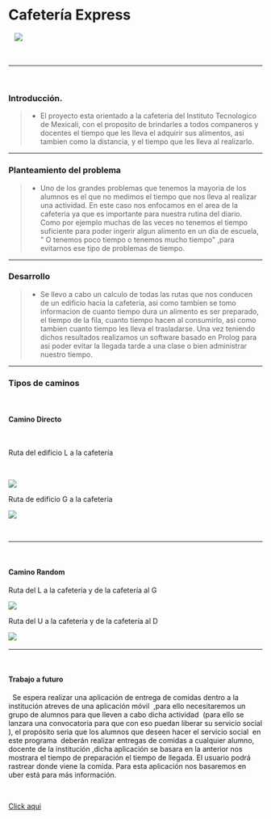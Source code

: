 

# Cafetería Express

  
![](https://github.com/migueshock/cafeteriaExpress/blob/master/17200739_1635687669835626_231279714_o.jpg)

 

---

 
### Introducción.

> - El proyecto esta orientado a la cafeteria del Instituto Tecnologico de Mexicali, con el proposito de brindarles a todos companeros y docentes el tiempo que les lleva el adquirir sus alimentos, asi tambien como la distancia, y el tiempo que les lleva al realizarlo.

---

### Planteamiento del problema

> - Uno de los grandes problemas que tenemos la mayoria de los alumnos  es el que no medimos el tiempo que nos lleva al realizar una actividad. En este caso nos enfocamos  en el area de la  cafeteria ya que es importante para nuestra rutina del diario.  Como por ejemplo muchas de las veces no tenemos el tiempo  suficiente para poder ingerir algun alimento en un dia de escuela, " O tenemos poco tiempo o tenemos mucho tiempo" ,para evitarnos ese  tipo de  problemas de tiempo. 

---

### Desarrollo 

> - Se llevo a cabo un calculo de todas las rutas que nos conducen de un edificio hacia la cafeteria, asi como tambien se tomo informacion de cuanto tiempo dura un alimento es ser preparado, el tiempo de la fila, cuanto tiempo hacen al consumirlo, asi como tambien cuanto tiempo les lleva el trasladarse. Una vez teniendo dichos resultados realizamos un software basado en Prolog para asi poder evitar la llegada tarde a una clase o bien administrar nuestro tiempo.

---

### Tipos de caminos

 
#### Camino Directo

 

Ruta del edificio L a la cafetería

 

![](https://github.com/mikyackerman/cafeteriaExpress/blob/master/RUTACAFERTERIA%20AL%20(L).png)


Ruta de edificio G a la cafetería
 

![](https://github.com/migueshock/cafeteriaExpress/blob/master/cafeteria%20ruta%20g%20al%20cafeteria.jpg)

 
 

---

 
#### Camino Random

Ruta del L a la cafetería y de la  cafetería al G 

![](https://github.com/mikyackerman/cafeteriaExpress/blob/master/trazolg.png)


Ruta del U a la cafetería y de la cafetería al D 

![](https://github.com/mikyackerman/cafeteriaExpress/blob/master/trazoud.png)
 

---

 

#### Trabajo a futuro

 
Se espera realizar una aplicación de entrega de comidas dentro a la institución atreves de una aplicación móvil  ,para ello necesitaremos un grupo de alumnos para que lleven a cabo dicha actividad  (para ello se lanzara una convocatoria para que con eso puedan liberar su servicio social ), el propósito seria que los alumnos que deseen hacer el servicio social  en este programa  deberán realizar entregas de comidas a cualquier alumno, docente de la institución ,dicha aplicación se basara en la anterior nos mostrara el tiempo de preparación el tiempo de llegada. El usuario podrá rastrear donde viene la comida. Para esta aplicación nos basaremos en uber está para más información.

 

[Click
aqui](http://tecnologia.hola.com/uber-eats-tu-comida-sobre-ruedas/3416/)
